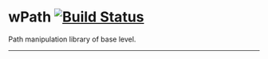 # wPath [![Build Status](https://travis-ci.org/Wandalen/wPath.svg?branch=master)](https://travis-ci.org/Wandalen/wPath)

Path manipulation library of base level.

_ _ _ _ _


























